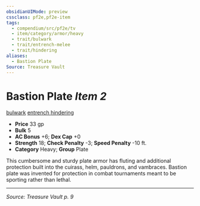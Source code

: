 ```yaml
---
obsidianUIMode: preview
cssclass: pf2e,pf2e-item
tags:
  - compendium/src/pf2e/tv
  - item/category/armor/heavy
  - trait/bulwark
  - trait/entrench-melee
  - trait/hindering
aliases:
  - Bastion Plate
Source: Treasure Vault
---
```

# Bastion Plate *Item 2*  
[bulwark](rules/traits/bulwark.md "Bulwark Armor Trait")  [entrench <melee>](rules/traits/entrench-melee-tv.md "Entrench Armor Trait")  [hindering](rules/traits/hindering-tv.md "Hindering Armor Trait")  

- **Price** 33 gp
- **Bulk** 5
- **AC Bonus** +6; **Dex Cap** +0
- **Strength** 18; **Check Penalty** -3; **Speed Penalty** -10 ft.
- **Category** Heavy; **Group** Plate 

This cumbersome and sturdy plate armor has fluting and additional protection built into the cuirass, helm, pauldrons, and vambraces. Bastion plate was invented for protection in combat tournaments meant to be sporting rather than lethal.


---
*Source: Treasure Vault p. 9*